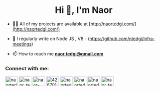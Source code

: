 <h1 align="center">Hi 👋, I'm Naor</h1>

- 👨‍💻 All of my projects are available at [http://naortedgi.com/](http://naortedgi.com/)

- 📝 I regularly write on Node JS , V8 - (https://github.com/ntedgi/infra-meetings)

- 📫 How to reach me **naor.tedgi@gmail.com**

<h3 align="left">Connect with me:</h3>
<p align="left">
<a href="https://dev.to/naortedgi" target="blank"><img align="center" src="https://raw.githubusercontent.com/rahuldkjain/github-profile-readme-generator/master/src/images/icons/Social/devto.svg" alt="naortedgi" height="30" width="40" /></a>
<a href="https://twitter.com/naor_tedgi" target="blank"><img align="center" src="https://raw.githubusercontent.com/rahuldkjain/github-profile-readme-generator/master/src/images/icons/Social/twitter.svg" alt="naor_tedgi" height="30" width="40" /></a>
<a href="https://linkedin.com/in/naor-tedgi-11314284" target="blank"><img align="center" src="https://raw.githubusercontent.com/rahuldkjain/github-profile-readme-generator/master/src/images/icons/Social/linked-in-alt.svg" alt="naor-tedgi-11314284" height="30" width="40" /></a>
<a href="https://stackoverflow.com/users/4267015" target="blank"><img align="center" src="https://raw.githubusercontent.com/rahuldkjain/github-profile-readme-generator/master/src/images/icons/Social/stack-overflow.svg" alt="4267015" height="30" width="40" /></a>
<a href="https://kaggle.com/naortedgi" target="blank"><img align="center" src="https://raw.githubusercontent.com/rahuldkjain/github-profile-readme-generator/master/src/images/icons/Social/kaggle.svg" alt="naortedgi" height="30" width="40" /></a>
<a href="https://fb.com/naortedgi2205" target="blank"><img align="center" src="https://raw.githubusercontent.com/rahuldkjain/github-profile-readme-generator/master/src/images/icons/Social/facebook.svg" alt="naortedgi2205" height="30" width="40" /></a>
<a href="https://instagram.com/naortedgi" target="blank"><img align="center" src="https://raw.githubusercontent.com/rahuldkjain/github-profile-readme-generator/master/src/images/icons/Social/instagram.svg" alt="naortedgi" height="30" width="40" /></a>
<a href="https://www.hackerrank.com/naor_tedgi" target="blank"><img align="center" src="https://raw.githubusercontent.com/rahuldkjain/github-profile-readme-generator/master/src/images/icons/Social/hackerrank.svg" alt="naor_tedgi" height="30" width="40" /></a>
</p>
